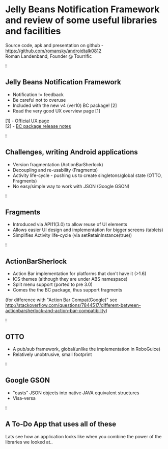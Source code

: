 Jelly Beans Notification Framework and review of some useful libraries and facilities
===
Source code, apk and presentation on github - https://github.com/romansky/androidtalk0812
<br/>
Roman Landenband, Founder @ Tourrific

!

Jelly Beans Notification Framework
---

* Notification != feedback
* Be careful not to overuse
* Included with the new v4 (ver10) BC package! [2]
* Read the very good UX overview page [1]

[1] - [Official UX page](http://developer.android.com/design/patterns/notifications.html)
<br/>
[2] - [BC package release notes](http://developer.android.com/tools/extras/support-library.html#Notes)

!

Challenges, writing Android applications
---

* Version fragmentation (ActionBarSherlock)
* Decoupling and re-usability (Fragments)
* Activity life-cycle - pushing us to create singletons/global state (OTTO, Fragments)
* No easy/simple way to work with JSON (Google GSON)

!

Fragments
---

* Introduced via API11(3.0) to allow reuse of UI elements
* Allows easier UI design and implementation for bigger screens (tablets)
* Simplifies Activity life-cycle (via setRetainInstance(true))

!

ActionBarSherlock
---

* Action Bar implementation for platforms that don't have it (>1.6)
* ICS themes (although they are under ABS namespace)
* Split menu support (ported to pre 3.0)
* Comes the the BC package, thus support fragments

(for difference with "Action Bar Compat(Google)" see http://stackoverflow.com/questions/7844517/different-between-actionbarsherlock-and-action-bar-compatibility)

!

OTTO
---

* A pub/sub framework, global(unlike the implementation in RoboGuice)
* Relatively unobtrusive, small footprint

!

Google GSON
---

* "casts" JSON objects into native JAVA equivalent structures
* Visa-versa

!

A To-Do App that uses all of these
---

Lats see how an application looks like when you combine the power of the libraries we looked at..